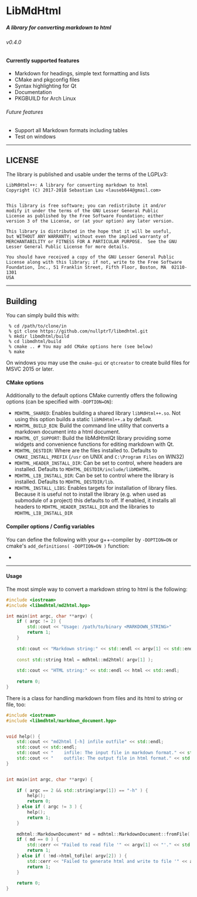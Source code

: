 # LibMdHtml
##### A library for converting markdown to html
###### v0.4.0



#### Currently supported features

* Markdown for headings, simple text formatting and lists
* CMake and pkgconfig files
* Syntax highlighting for Qt
* Documentation
* PKGBUILD for Arch Linux

###### Future features

* Support all Markdown formats including tables
* Test on windows

___

## LICENSE

The library is published and usable under the terms of the LGPLv3:

```
LibMdHtml++: A library for converting markdown to html
Copyright (C) 2017-2018 Sebastian Lau <lauseb644@gmail.com>


This library is free software; you can redistribute it and/or
modify it under the terms of the GNU Lesser General Public
License as published by the Free Software Foundation; either
version 3 of the License, or (at your option) any later version.

This library is distributed in the hope that it will be useful,
but WITHOUT ANY WARRANTY; without even the implied warranty of
MERCHANTABILITY or FITNESS FOR A PARTICULAR PURPOSE.  See the GNU
Lesser General Public License for more details.

You should have received a copy of the GNU Lesser General Public
License along with this library; if not, write to the Free Software
Foundation, Inc., 51 Franklin Street, Fifth Floor, Boston, MA  02110-1301
USA
```

___

## Building

You can simply build this with:

```
 % cd /path/to/clone/in
 % git clone https://github.com/nullptrT/libmdhtml.git
 % mkdir libmdhtml/build
 % cd libmdhtml/build
 % cmake .. # You may add CMake options here (see below)
 % make
```

On windows you may use the `cmake-gui` or `qtcreator` to create build files for MSVC 2015 or later.


#### CMake options

Additionally to the default options CMake currently offers the following options (can be specified with `-DOPTION=ON`):

* `MDHTML_SHARED`: Enables building a
shared library `libMdHtml++.so`. Not using this option builds a static `libMdHtml++.a` by default.
* `MDHTML_BUILD_BIN`: Build the command line utility that converts a markdown document into a html document.
* `MDHTML_QT_SUPPORT`: Build the libMdHtmlQt
  library providing some widgets and convenience functions for editing markdown with Qt.
* `MDHTML_DESTDIR`: Where are the files installed to. Defaults to `CMAKE_INSTALL_PREFIX` (`/usr` on UNIX and `C:\Program Files` on WIN32)
* `MDHTML_HEADER_INSTALL_DIR`: Can be set to control, where headers are installed. Defaults to `MDHTML_DESTDIR/include/libMDHTML`.
* `MDHTML_LIB_INSTALL_DIR`: Can be set to control where the library is installed. Defaults to `MDHTML_DESTDIR/lib`.
* `MDHTML_INSTALL_LIBS`: Enables targets for installation of library files. Because it is useful not to install the library (e.g. when used as submodule of a project) this defaults to off. If enabled, it installs all headers to `MDHTML_HEADER_INSTALL_DIR` and the libraries to `MDHTML_LIB_INSTALL_DIR`

#### Compiler options / Config variables

You can define the following with your g++-compiler by `-DOPTION=ON` or cmake's `add_definitions( -DOPTION=ON )` function:

*

___

#### Usage

The most simple way to convert a markdown string to html is the following:
```c++
#include <iostream>
#include <libmdhtml/md2html.hpp>

int main(int argc, char **argv) {
    if ( argc != 2) {
        std::cout << "Usage: /path/to/binary <MARKDOWN_STRING>"
        return 1;
    }
    
    std::cout << "Markdown string:" << std::endl << argv[1] << std::endl << std::endl;
    
    const std::string html = mdhtml::md2html( argv[1] );
    
    std::cout << "HTML string:" << std::endl << html << std::endl;
    
    return 0;
}
```

There is a class for handling markdown from files and its html to string or file, too:
```c++
#include <iostream>
#include <libmdhtml/markdown_document.hpp>


void help() {
    std::cout << "md2html [-h] infile outfile" << std::endl;
    std::cout << std::endl;
    std::cout << "    infile: The input file in markdown format." << std::endl;
    std::cout << "    outfile: The output file in html format." << std::endl;
}


int main(int argc, char **argv) {
    
    if ( argc == 2 && std::string(argv[1]) == "-h" ) {
        help();
        return 0;
    } else if ( argc != 3 ) {
        help();
        return 1;
    }
    
    mdhtml::MarkdownDocument* md = mdhtml::MarkdownDocument::fromFile( argv[1] );
    if ( md == 0 ) {
        std::cerr << "Failed to read file '" << argv[1] << "'." << std::endl;
        return 1;
    } else if ( !md->html_toFile( argv[2]) ) {
        std::cerr << "Failed to generate html and write to file '" << argv[2] << "'." << std::endl;
        return 1;
    }
    
    return 0;
}
```
